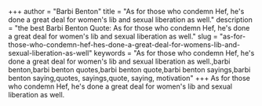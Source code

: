 +++
author = "Barbi Benton"
title = "As for those who condemn Hef, he's done a great deal for women's lib and sexual liberation as well."
description = "the best Barbi Benton Quote: As for those who condemn Hef, he's done a great deal for women's lib and sexual liberation as well."
slug = "as-for-those-who-condemn-hef-hes-done-a-great-deal-for-womens-lib-and-sexual-liberation-as-well"
keywords = "As for those who condemn Hef, he's done a great deal for women's lib and sexual liberation as well.,barbi benton,barbi benton quotes,barbi benton quote,barbi benton sayings,barbi benton saying,quotes, sayings,quote, saying, motivation"
+++
As for those who condemn Hef, he's done a great deal for women's lib and sexual liberation as well.
